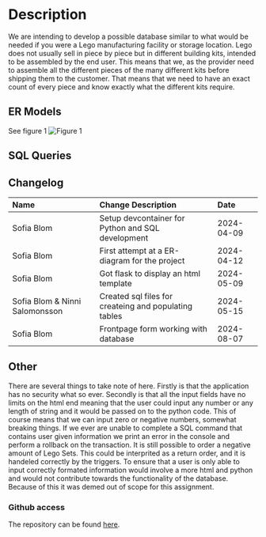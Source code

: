 # Description
We are intending to develop a possible database similar to what would be needed if you were a 
Lego manufacturing facility or storage location. Lego does not usually sell in piece by piece but 
in different building kits, intended to be assembled by the end user. This means that we, as the 
provider need to assemble all the different pieces of the many different kits before shipping them 
to the customer. That means that we need to have an exact count of every piece and know 
exactly what the different kits require. 

## ER Models
See figure 1
![Figure 1](./figures/Lego.png)

## SQL Queries

## Changelog

| Name| Change Description| Date|
|:----|:------------------|:----|
| Sofia Blom | Setup devcontainer for Python and SQL development | 2024-04-09 |
| Sofia Blom | First attempt at a ER-diagram for the project | 2024-04-12 |
| Sofia Blom | Got flask to display an html template | 2024-05-09 |
| Sofia Blom & Ninni Salomonsson | Created sql files for createing and populating tables | 2024-05-15 |
| Sofia Blom | Frontpage form working with database |2024-08-07|

## Other
There are several things to take note of here. Firstly is that the application has no security what so ever. Secondly is that all the input fields have no limits on the html end meaning that the user could input any number or any length of string and it would be passed on to the python code. This of course means that we can input zero or negative numbers, somewhat breaking things. If we ever are unable to complete a SQL command that contains user given information we print an error in the console and perform a rollback on the transaction. It is still possible to order a negative amount of Lego Sets. This could be interprited as a return order, and it is handeled correctly by the triggers. To ensure that a user is only able to input correctly formated information would involve a more html and python and would not contribute towards the functionality of the database. Because of this it was demed out of scope for this assignment. 

### Github access
The repository can be found [here](https://github.com/s02blom/LegoWebStore/). 